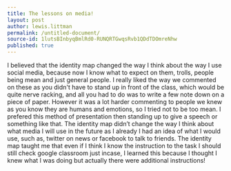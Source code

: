 ```yaml
---
title: The lessons on media!
layout: post
author: lewis.littman
permalink: /untitled-document/
source-id: 1lutsBInbyqBmlRd0-RUNQRTGwqsRvb1QDdTDOmreNhw
published: true
---
```

I believed that the identity map changed the way I think about the way I use social media, because now I know what to expect on them, trolls, people being mean and just general people. I really liked the way we commented on these as you didn't have to stand up in front of the class, which would be quite nerve racking, and all you had to do was to write a few note down on a piece of paper. However it was a lot harder commenting to people we knew as you know they are humans and emotions, so I tried not to be too mean. I prefered this method of presentation then standing up to give a speech or something like that. The identity map didn’t change the way I think about what media I will use in the future as I already I had an idea of what I would use, such as, twitter on news or facebook to talk to friends. The identity map taught me that even if I think I know the instruction to the task I should still check google classroom just incase, I learned this because I thought I knew what I was doing but actually there were additional instructions!

